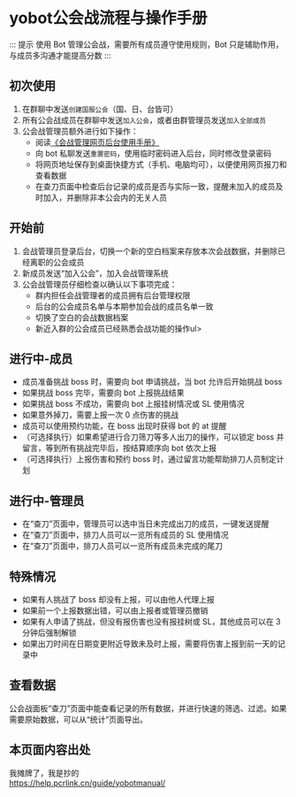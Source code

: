 # yobot公会战流程与操作手册

::: 提示
使用 Bot 管理公会战，需要所有成员遵守使用规则，Bot 只是辅助作用，与成员多沟通才能提高分数
:::

## 初次使用

1. 在群聊中发送`创建国服公会`（国、日、台皆可）
2. 所有公会战成员在群聊中发送`加入公会`，或者由群管理员发送`加入全部成员`
3. 公会战管理员额外进行如下操作：
    - 阅读[《会战管理网页后台使用手册》](/guide/yobot_web.md)
    - 向 bot 私聊发送`重置密码`，使用临时密码进入后台，同时修改登录密码
    - 将网页地址保存到桌面快捷方式（手机、电脑均可），以便使用网页报刀和查看数据
    - 在查刀页面中检查后台记录的成员是否与实际一致，提醒未加入的成员及时加入，并删除非本公会内的无关人员

## 开始前

1. 会战管理员登录后台，切换一个新的空白档案来存放本次会战数据，并删除已经离职的公会成员
2. 新成员发送“加入公会”，加入会战管理系统
3. 公会战管理员仔细检查以确认以下事项完成：
    - 群内担任会战管理者的成员拥有后台管理权限
    - 后台的公会成员名单与本期参加会战的成员名单一致
    - 切换了空白的会战数据档案
    - 新近入群的公会成员已经熟悉会战功能的操作ul>

## 进行中-成员

- 成员准备挑战 boss 时，需要向 bot 申请挑战，当 bot 允许后开始挑战 boss
- 如果挑战 boss 完毕，需要向 bot 上报挑战结果
- 如果挑战 boss 不成功，需要向 bot 上报挂树情况或 SL 使用情况
- 如果意外掉刀，需要上报一次 0 点伤害的挑战
- 成员可以使用预约功能，在 boss 出现时获得 bot 的 at 提醒
- （可选择执行）如果希望进行合刀筛刀等多人出刀的操作，可以锁定 boss 并留言，等到所有挑战完毕后，按结算顺序向 bot 依次上报
- （可选择执行）上报伤害和预约 boss 时，通过留言功能帮助排刀人员制定计划

## 进行中-管理员

- 在“查刀”页面中，管理员可以选中当日未完成出刀的成员，一键发送提醒
- 在“查刀”页面中，排刀人员可以一览所有成员的 SL 使用情况
- 在“查刀”页面中，排刀人员可以一览所有成员未完成的尾刀

## 特殊情况

- 如果有人挑战了 boss 却没有上报，可以由他人代理上报
- 如果前一个上报数据出错，可以由上报者或管理员撤销
- 如果有人申请了挑战，但没有报伤害也没有报挂树或 SL，其他成员可以在 3 分钟后强制解锁
- 如果出刀时间在日期变更附近导致未及时上报，需要将伤害上报到前一天的记录中

## 查看数据

公会战面板“查刀”页面中能查看记录的所有数据，并进行快速的筛选、过滤。如果需要原始数据，可以从“统计”页面导出。

## 本页面内容出处

我摊牌了，我是抄的  
<https://help.pcrlink.cn/guide/yobotmanual/>
